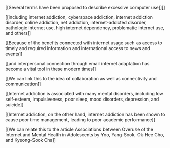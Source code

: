 
[[Several terms have been proposed to describe excessive computer use]]]]

[[including internet addiction, cyberspace addiction, internet addiction disorder, online addiction, net addiction, internet-addicted disorder, pathologic internet use, high internet dependency, problematic internet use, and others]]

[[Because of the benefits connected with internet usage such as access to timely and required information and international access to news and events]] 

[[and interpersonal connection through email internet adaptation has become a vital tool in these modern times]]

[[We can link this to the idea of collaboration as well as connectivity and communication]]

[[Internet addiction is associated with many mental disorders, including low self-esteem, impulsiveness, poor sleep, mood disorders, depression, and suicide]]

[[Internet addiction, on the other hand, internet addiction has been shown to cause poor time management, leading to poor academic performance]]

[[We can relate this to the article Associations between Overuse of the Internet and Mental Health in Adolescents by Yoo, Yang-Sook, Ok-Hee Cho, and Kyeong-Sook Cha]]





